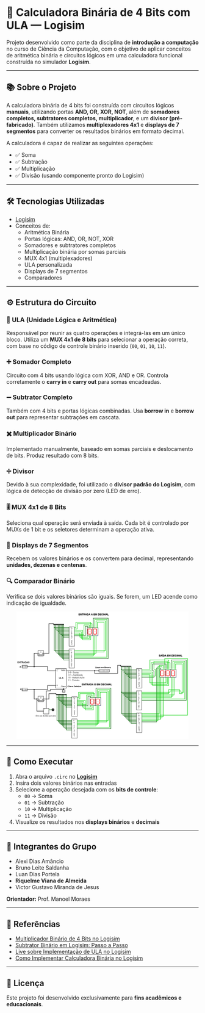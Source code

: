 # 🧮 Calculadora Binária de 4 Bits com ULA — Logisim

Projeto desenvolvido como parte da disciplina de **introdução a computação** no curso de Ciência da Computação, com o objetivo de aplicar conceitos de aritmética binária e circuitos lógicos em uma calculadora funcional construída no simulador **Logisim**.

---

## 📚 Sobre o Projeto

A calculadora binária de 4 bits foi construída com circuitos lógicos **manuais**, utilizando portas **AND, OR, XOR, NOT**, além de **somadores completos, subtratores completos, multiplicador**, e um **divisor (pré-fabricado)**. Também utilizamos **multiplexadores 4x1** e **displays de 7 segmentos** para converter os resultados binários em formato decimal.

A calculadora é capaz de realizar as seguintes operações:

- ✅ Soma
- ✅ Subtração
- ✅ Multiplicação
- ✅ Divisão (usando componente pronto do Logisim)

---

## 🛠️ Tecnologias Utilizadas

- [Logisim](http://www.cburch.com/logisim/)
- Conceitos de:
  - Aritmética Binária
  - Portas lógicas: AND, OR, NOT, XOR
  - Somadores e subtratores completos
  - Multiplicação binária por somas parciais
  - MUX 4x1 (multiplexadores)
  - ULA personalizada
  - Displays de 7 segmentos
  - Comparadores

---

## ⚙️ Estrutura do Circuito

### 🧠 ULA (Unidade Lógica e Aritmética)
Responsável por reunir as quatro operações e integrá-las em um único bloco. Utiliza um **MUX 4x1 de 8 bits** para selecionar a operação correta, com base no código de controle binário inserido (`00`, `01`, `10`, `11`).

### ➕ Somador Completo
Circuito com 4 bits usando lógica com XOR, AND e OR. Controla corretamente o **carry in** e **carry out** para somas encadeadas.

### ➖ Subtrator Completo
Também com 4 bits e portas lógicas combinadas. Usa **borrow in** e **borrow out** para representar subtrações em cascata.

### ✖️ Multiplicador Binário
Implementado manualmente, baseado em somas parciais e deslocamento de bits. Produz resultado com 8 bits.

### ➗ Divisor
Devido à sua complexidade, foi utilizado o **divisor padrão do Logisim**, com lógica de detecção de divisão por zero (LED de erro).

### 🎚️ MUX 4x1 de 8 Bits
Seleciona qual operação será enviada à saída. Cada bit é controlado por MUXs de 1 bit e os seletores determinam a operação ativa.

### 🔢 Displays de 7 Segmentos
Recebem os valores binários e os convertem para decimal, representando **unidades, dezenas e centenas**.

### 🔍 Comparador Binário
Verifica se dois valores binários são iguais. Se forem, um LED acende como indicação de igualdade.

<p align="center">
  <img src="img/main_Calculadora_4bits.png" alt="Circuito principal da calculadora" width="450">
</p>

---

## 🚀 Como Executar

1. Abra o arquivo `.circ` no [**Logisim**](http://www.cburch.com/logisim/)
2. Insira dois valores binários nas entradas
3. Selecione a operação desejada com os **bits de controle**:
   - `00` → Soma
   - `01` → Subtração
   - `10` → Multiplicação
   - `11` → Divisão
4. Visualize os resultados nos **displays binários** e **decimais**

---

## 👥 Integrantes do Grupo

- Alexi Dias Amâncio  
- Bruno Leite Saldanha  
- Luan Dias Portela  
- **Riquelme Viana de Almeida**  
- Victor Gustavo Miranda de Jesus  

**Orientador:** Prof. Manoel Moraes

---

## 📘 Referências

- [Multiplicador Binário de 4 Bits no Logisim](https://www.youtube.com/watch?v=NuCxB-z_ksk)  
- [Subtrator Binário em Logisim: Passo a Passo](https://www.youtube.com/watch?v=04XtWPRMXaU)  
- [Live sobre Implementação de ULA no Logisim](https://www.youtube.com/live/DsXT82zyh9E)  
- [Como Implementar Calculadora Binária no Logisim](https://www.youtube.com/watch?v=O34KquoMpT0)

---

## 📝 Licença

Este projeto foi desenvolvido exclusivamente para **fins acadêmicos e educacionais**.
